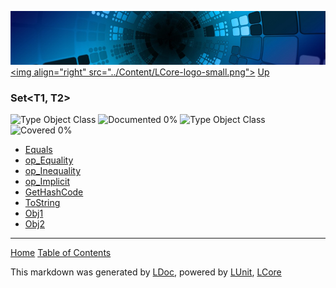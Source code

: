 ![](../Content/LCore-banner-small.png "")
[&lt;img align=&quot;right&quot; src=&quot;../Content/LCore-logo-small.png&quot;&gt;](../../README.md)
[Up](../L.md)

### Set<T1, T2>
![Type Object Class](http://b.repl.ca/v1/Type-Object%20Class-lightgrey.png "") ![Documented 0%](http://b.repl.ca/v1/Documented-0%25-red.png "")
![Type Object Class](http://b.repl.ca/v1/Type-Object%20Class-lightgrey.png "") ![Covered 0%](http://b.repl.ca/v1/Covered-0%25-red.png "")
 - [Equals](Set%602_Equals.md)
 - [op_Equality](Set%602_op_Equality.md)
 - [op_Inequality](Set%602_op_Inequality.md)
 - [op_Implicit](Set%602_op_Implicit.md)
 - [GetHashCode](Set%602_GetHashCode.md)
 - [ToString](Set%602_ToString.md)
 - [Obj1](Set%602_Obj1.md)
 - [Obj2](Set%602_Obj2.md)



---

[Home](../../README.md) [Table of Contents](../../TableOfContents.md)

This markdown was generated by [LDoc](https://github.com/CodeSingularity/LDoc), powered by [LUnit](https://github.com/CodeSingularity/LUnit), [LCore](https://github.com/CodeSingularity/LCore)
